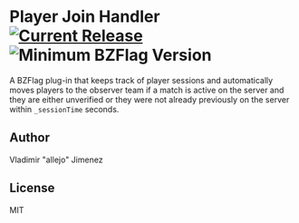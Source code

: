# Player Join Handler [![Current Release](https://img.shields.io/badge/release-v1.0.1-orange.svg)](https://github.com/allejo/playerJoinHandler/releases/tag/1.0.1) ![Minimum BZFlag Version](https://img.shields.io/badge/BZFlag-v2.4.0+-blue.svg)

A BZFlag plug-in that keeps track of player sessions and automatically moves players to the observer team if a match is active on the server and they are either unverified or they were not already previously on the server within `_sessionTime` seconds.

## Author

Vladimir "allejo" Jimenez

## License

MIT
